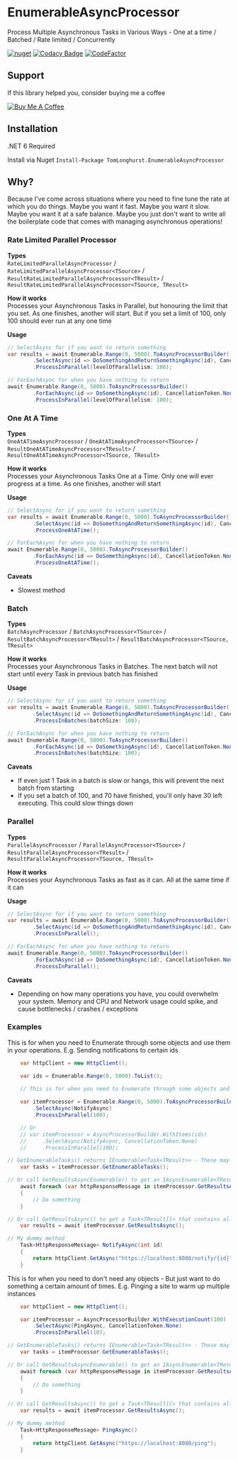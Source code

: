 # EnumerableAsyncProcessor
Process Multiple Asynchronous Tasks in Various Ways - One at a time / Batched / Rate limited / Concurrently

[![nuget](https://img.shields.io/nuget/v/TomLonghurst.EnumerableAsyncProcessor.svg)](https://www.nuget.org/packages/TomLonghurst.EnumerableAsyncProcessor/)
[![Codacy Badge](https://app.codacy.com/project/badge/Grade/9c57d16dc4a841629560707c5ab3019d)](https://www.codacy.com/gh/thomhurst/EnumerableAsyncProcessor/dashboard?utm_source=github.com&amp;utm_medium=referral&amp;utm_content=thomhurst/EnumerableAsyncProcessor&amp;utm_campaign=Badge_Grade)
[![CodeFactor](https://www.codefactor.io/repository/github/thomhurst/enumerableAsyncProcessor/badge)](https://www.codefactor.io/repository/github/thomhurst/enumerableAsyncProcessor)
<!-- ![Nuget](https://img.shields.io/nuget/dt/TomLonghurst.EnumerableAsyncProcessor) -->

## Support

If this library helped you, consider buying me a coffee

<a href="https://www.buymeacoffee.com/tomhurst" target="_blank"><img src="https://www.buymeacoffee.com/assets/img/custom_images/orange_img.png" alt="Buy Me A Coffee" style="height: auto !important;width: auto !important;" ></a>

## Installation
.NET 6 Required

Install via Nuget
`Install-Package TomLonghurst.EnumerableAsyncProcessor`

## Why?
Because I've come across situations where you need to fine tune the rate at which you do things.
Maybe you want it fast.
Maybe you want it slow.
Maybe you want it at a safe balance.
Maybe you just don't want to write all the boilerplate code that comes with managing asynchronous operations!

### Rate Limited Parallel Processor

**Types**  
`RateLimitedParallelAsyncProcessor` / `RateLimitedParallelAsyncProcessor<TSource>` / `ResultRateLimitedParallelAsyncProcessor<TResult>` / `ResultRateLimitedParallelAsyncProcessor<TSource, TResult>`

**How it works**  
Processes your Asynchronous Tasks in Parallel, but honouring the limit that you set. As one finishes, another will start. But if you set a limit of 100, only 100 should ever run at any one time

**Usage**  
```csharp
// SelectAsync for if you want to return something
var results = await Enumerable.Range(0, 5000).ToAsyncProcessorBuilder()
        .SelectAsync(id => DoSomethingAndReturnSomethingAsync(id), CancellationToken.None)
        .ProcessInParallel(levelOfParallelism: 100);

// ForEachAsync for when you have nothing to return
await Enumerable.Range(0, 5000).ToAsyncProcessorBuilder()
        .ForEachAsync(id => DoSomethingAsync(id), CancellationToken.None) 
        .ProcessInParallel(levelOfParallelism: 100);
```

### One At A Time

**Types**  
`OneAtATimeAsyncProcessor` / `OneAtATimeAsyncProcessor<TSource>` / `ResultOneAtATimeAsyncProcessor<TResult>` / `ResultOneAtATimeAsyncProcessor<TSource, TResult>`

**How it works**  
Processes your Asynchronous Tasks One at a Time. Only one will ever progress at a time. As one finishes, another will start

**Usage**  
```csharp
// SelectAsync for if you want to return something
var results = await Enumerable.Range(0, 5000).ToAsyncProcessorBuilder()
        .SelectAsync(id => DoSomethingAndReturnSomethingAsync(id), CancellationToken.None)
        .ProcessOneAtATime();

// ForEachAsync for when you have nothing to return
await Enumerable.Range(0, 5000).ToAsyncProcessorBuilder()
        .ForEachAsync(id => DoSomethingAsync(id), CancellationToken.None) 
        .ProcessOneAtATime();
```

**Caveats**  
- Slowest method

### Batch

**Types**  
`BatchAsyncProcessor` / `BatchAsyncProcessor<TSource>` / `ResultBatchAsyncProcessor<TResult>` / `ResultBatchAsyncProcessor<TSource, TResult>`

**How it works**  
Processes your Asynchronous Tasks in Batches. The next batch will not start until every Task in previous batch has finished

**Usage**  
```csharp
// SelectAsync for if you want to return something
var results = await Enumerable.Range(0, 5000).ToAsyncProcessorBuilder()
        .SelectAsync(id => DoSomethingAndReturnSomethingAsync(id), CancellationToken.None)
        .ProcessInBatches(batchSize: 100);

// ForEachAsync for when you have nothing to return
await Enumerable.Range(0, 5000).ToAsyncProcessorBuilder()
        .ForEachAsync(id => DoSomethingAsync(id), CancellationToken.None) 
        .ProcessInBatches(batchSize: 100);
```

**Caveats**  
- If even just 1 Task in a batch is slow or hangs, this will prevent the next batch from starting
- If you set a batch of 100, and 70 have finished, you'll only have 30 left executing. This could slow things down

### Parallel

**Types**  
`ParallelAsyncProcessor` / `ParallelAsyncProcessor<TSource>` / `ResultParallelAsyncProcessor<TResult>` / `ResultParallelAsyncProcessor<TSource, TResult>`

**How it works**  
Processes your Asynchronous Tasks as fast as it can. All at the same time if it can

**Usage**  
```csharp
// SelectAsync for if you want to return something
var results = await Enumerable.Range(0, 5000).ToAsyncProcessorBuilder()
        .SelectAsync(id => DoSomethingAndReturnSomethingAsync(id), CancellationToken.None)
        .ProcessInParallel();

// ForEachAsync for when you have nothing to return
await Enumerable.Range(0, 5000).ToAsyncProcessorBuilder()
        .ForEachAsync(id => DoSomethingAsync(id), CancellationToken.None) 
        .ProcessInParallel();
```

**Caveats**  
- Depending on how many operations you have, you could overwhelm your system. Memory and CPU and Network usage could spike, and cause bottlenecks / crashes / exceptions

### Examples
This is for when you need to Enumerate through some objects and use them in your operations. E.g. Sending notifications to certain ids
```csharp
    var httpClient = new HttpClient();

    var ids = Enumerable.Range(0, 5000).ToList();

    // This is for when you need to Enumerate through some objects and use them in your operations
    
    var itemProcessor = Enumerable.Range(0, 5000).ToAsyncProcessorBuilder()
        .SelectAsync(NotifyAsync)
        .ProcessInParallel(100);

    // Or
    // var itemProcessor = AsyncProcessorBuilder.WithItems(ids)
    //     .SelectAsync(NotifyAsync, CancellationToken.None)
    //     .ProcessInParallel(100);

// GetEnumerableTasks() returns IEnumerable<Task<TResult>> - These may have completed, or may still be waiting to finish.
    var tasks = itemProcessor.GetEnumerableTasks();

// Or call GetResultsAsyncEnumerable() to get an IAsyncEnumerable<TResult> so you can process them in real-time as they finish.
    await foreach (var httpResponseMessage in itemProcessor.GetResultsAsyncEnumerable())
    {
        // Do something
    }

// Or call GetResultsAsync() to get a Task<TResult[]> that contains all of the finished results 
    var results = await itemProcessor.GetResultsAsync();

// My dummy method
    Task<HttpResponseMessage> NotifyAsync(int id)
    {
        return httpClient.GetAsync("https://localhost:8080/notify/{id}");
    }
```

This is for when you need to don't need any objects - But just want to do something a certain amount of times. E.g. Pinging a site to warm up multiple instances
```csharp
    var httpClient = new HttpClient();

    var itemProcessor = AsyncProcessorBuilder.WithExecutionCount(100)
        .SelectAsync(PingAsync, CancellationToken.None)
        .ProcessInParallel(10);

// GetEnumerableTasks() returns IEnumerable<Task<TResult>> - These may have completed, or may still be waiting to finish.
    var tasks = itemProcessor.GetEnumerableTasks();

// Or call GetResultsAsyncEnumerable() to get an IAsyncEnumerable<TResult> so you can process them in real-time as they finish.
    await foreach (var httpResponseMessage in itemProcessor.GetResultsAsyncEnumerable())
    {
        // Do something
    }

// Or call GetResultsAsync() to get a Task<TResult[]> that contains all of the finished results 
    var results = await itemProcessor.GetResultsAsync();

// My dummy method
    Task<HttpResponseMessage> PingAsync()
    {
        return httpClient.GetAsync("https://localhost:8080/ping");
    }
```
